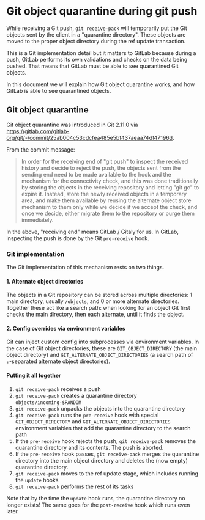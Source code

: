 # Git object quarantine during git push

While receiving a Git push, `git receive-pack` will temporarily put
the Git objects sent by the client in a "quarantine directory". These
objects are moved to the proper object directory during the ref update
transaction.

This is a Git implementation detail but it matters to GitLab because
during a push, GitLab performs its own validations and checks on the
data being pushed. That means that GitLab must be able to see
quarantined Git objects.

In this document we will explain how Git object quarantine works, and
how GitLab is able to see quarantined objects.

## Git object quarantine

Git object quarantine was introduced in Git 2.11.0 via https://gitlab.com/gitlab-org/git/-/commit/25ab004c53cdcfea485e5bf437aeaa74df47196d.

From the commit message:

> In order for the receiving end of "git push" to inspect the
> received history and decide to reject the push, the objects sent
> from the sending end need to be made available to the hook and
> the mechanism for the connectivity check, and this was done
> traditionally by storing the objects in the receiving repository
> and letting "git gc" to expire it.  Instead, store the newly
> received objects in a temporary area, and make them available by
> reusing the alternate object store mechanism to them only while we
> decide if we accept the check, and once we decide, either migrate
> them to the repository or purge them immediately.

In the above, "receiving end" means GitLab / Gitaly for us. In GitLab,
inspecting the push is done by the Git `pre-receive` hook.

### Git implementation

The Git implementation of this mechanism rests on two things.

#### 1. Alternate object directories

The objects in a Git repository can be stored across multiple
directories: 1 main directory, usually `/objects`, and 0 or more
alternate directories. Together these act like a search path: when
looking for an object Git first checks the main directory, then each
alternate, until it finds the object.

#### 2. Config overrides via environment variables

Git can inject custom config into subprocesses via environment
variables. In the case of Git object directories, these are
`GIT_OBJECT_DIRECTORY` (the main object directory) and
`GIT_ALTERNATE_OBJECT_DIRECTORIES` (a search path of `:`-separated
alternate object directories).

#### Putting it all together

1. `git receive-pack` receives a push
1. `git receive-pack` creates a quarantine directory `objects/incoming-$RANDOM`
1. `git receive-pack` unpacks the objects into the quarantine directory
1. `git receive-pack` runs the `pre-receive` hook with special `GIT_OBJECT_DIRECTORY` and `GIT_ALTERNATE_OBJECT_DIRECTORIES` environment variables that add the quarantine directory to the search path
1. If the `pre-receive` hook rejects the push, `git receive-pack` removes the quarantine directory and its contents. The push is aborted.
1. If the `pre-receive` hook passes, `git receive-pack` merges the quarantine directory into the main object directory and deletes the (now empty) quarantine directory.
1. `git receive-pack` moves to the ref update stage, which includes running the `update` hooks
1. `git receive-pack` performs the rest of its tasks

Note that by the time the `update` hook runs, the quarantine directory
no longer exists! The same goes for the `post-receive` hook which runs
even later.

